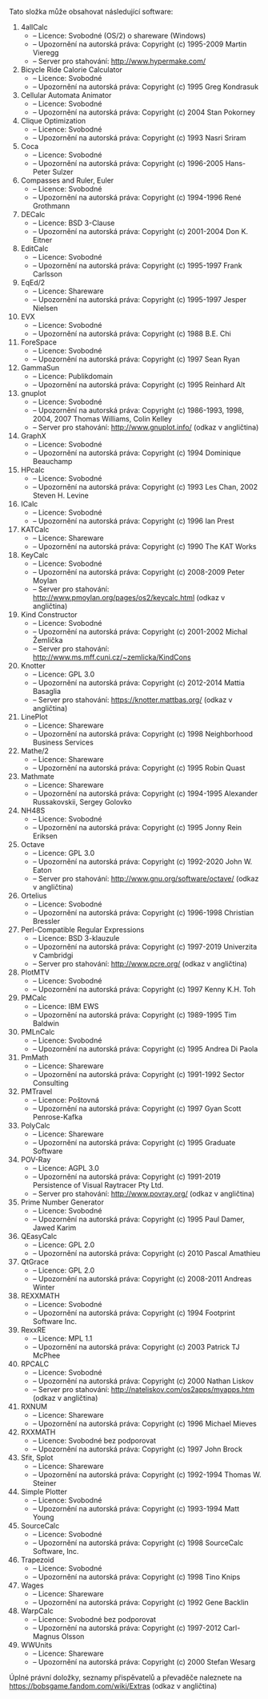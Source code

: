 ﻿Tato složka může obsahovat následující software:

1. 4allCalc
   - – Licence: Svobodné (OS/2) o shareware (Windows)
   - – Upozornění na autorská práva: Copyright (c) 1995-2009 Martin Vieregg
   - – Server pro stahování: http://www.hypermake.com/
2. Bicycle Ride Calorie Calculator
   - – Licence: Svobodné
   - – Upozornění na autorská práva: Copyright (c) 1995 Greg Kondrasuk
3. Cellular Automata Animator
   - – Licence: Svobodné
   - – Upozornění na autorská práva: Copyright (c) 2004 Stan Pokorney
4. Clique Optimization
   - – Licence: Svobodné
   - – Upozornění na autorská práva: Copyright (c) 1993 Nasri Sriram
5. Coca
   - – Licence: Svobodné
   - – Upozornění na autorská práva: Copyright (c) 1996-2005 Hans-Peter Sulzer
6. Compasses and Ruler, Euler
   - – Licence: Svobodné
   - – Upozornění na autorská práva: Copyright (c) 1994-1996 René Grothmann
7. DECalc
   - – Licence: BSD 3-Clause
   - – Upozornění na autorská práva: Copyright (c) 2001-2004 Don K. Eitner
8. EditCalc
   - – Licence: Svobodné
   - – Upozornění na autorská práva: Copyright (c) 1995-1997 Frank Carlsson
9. EqEd/2
   - – Licence: Shareware
   - – Upozornění na autorská práva: Copyright (c) 1995-1997 Jesper Nielsen
10. EVX
    - – Licence: Svobodné
    - – Upozornění na autorská práva: Copyright (c) 1988 B.E. Chi
11. ForeSpace
    - – Licence: Svobodné
    - – Upozornění na autorská práva: Copyright (c) 1997 Sean Ryan
12. GammaSun
    - – Licence: Publikdomain
    - – Upozornění na autorská práva: Copyright (c) 1995 Reinhard Alt
13. gnuplot
    - – Licence: Svobodné
    - – Upozornění na autorská práva: Copyright (c) 1986-1993, 1998, 2004, 2007 Thomas Williams, Colin Kelley
    - – Server pro stahování: http://www.gnuplot.info/ (odkaz v angličtina)
14. GraphX
    - – Licence: Svobodné
    - – Upozornění na autorská práva: Copyright (c) 1994 Dominique Beauchamp
15. HPcalc
    - – Licence: Svobodné
    - – Upozornění na autorská práva: Copyright (c) 1993 Les Chan, 2002 Steven H. Levine
16. ICalc
    - – Licence: Svobodné
    - – Upozornění na autorská práva: Copyright (c) 1996 Ian Prest
17. KATCalc
    - – Licence: Shareware
    - – Upozornění na autorská práva: Copyright (c) 1990 The KAT Works
18. KeyCalc
    - – Licence: Svobodné
    - – Upozornění na autorská práva: Copyright (c) 2008-2009 Peter Moylan
    - – Server pro stahování: http://www.pmoylan.org/pages/os2/keycalc.html (odkaz v angličtina)
19. Kind Constructor
    - – Licence: Svobodné
    - – Upozornění na autorská práva: Copyright (c) 2001-2002 Michal Žemlička
    - – Server pro stahování: http://www.ms.mff.cuni.cz/~zemlicka/KindCons
20. Knotter
    - – Licence: GPL 3.0
    - – Upozornění na autorská práva: Copyright (c) 2012-2014 Mattia Basaglia
    - – Server pro stahování: https://knotter.mattbas.org/ (odkaz v angličtina)
21. LinePlot
    - – Licence: Shareware
    - – Upozornění na autorská práva: Copyright (c) 1998 Neighborhood Business Services
22. Mathe/2
    - – Licence: Shareware
    - – Upozornění na autorská práva: Copyright (c) 1995 Robin Quast
23. Mathmate
    - – Licence: Shareware
    - – Upozornění na autorská práva: Copyright (c) 1994-1995 Alexander Russakovskii, Sergey Golovko
24. NH48S
    - – Licence: Svobodné
    - – Upozornění na autorská práva: Copyright (c) 1995 Jonny Rein Eriksen
25. Octave
    - – Licence: GPL 3.0
    - – Upozornění na autorská práva: Copyright (c) 1992-2020 John W. Eaton
    - – Server pro stahování: http://www.gnu.org/software/octave/ (odkaz v angličtina)
26. Ortelius
    - – Licence: Svobodné
    - – Upozornění na autorská práva: Copyright (c) 1996-1998 Christian Bressler
27. Perl-Compatible Regular Expressions
    - – Licence: BSD 3-klauzule
    - – Upozornění na autorská práva: Copyright (c) 1997-2019 Univerzita v Cambridgi
    - – Server pro stahování: http://www.pcre.org/ (odkaz v angličtina)
28. PlotMTV
    - – Licence: Svobodné
    - – Upozornění na autorská práva: Copyright (c) 1997 Kenny K.H. Toh
29. PMCalc
    - – Licence: IBM EWS
    - – Upozornění na autorská práva: Copyright (c) 1989-1995 Tim Baldwin
30. PMLnCalc
    - – Licence: Svobodné
    - – Upozornění na autorská práva: Copyright (c) 1995 Andrea Di Paola
31. PmMath
    - – Licence: Shareware
    - – Upozornění na autorská práva: Copyright (c) 1991-1992 Sector Consulting
32. PMTravel
    - – Licence: Poštovná
    - – Upozornění na autorská práva: Copyright (c) 1997 Gyan Scott Penrose-Kafka
33. PolyCalc
    - – Licence: Shareware
    - – Upozornění na autorská práva: Copyright (c) 1995 Graduate Software
34. POV-Ray
    - – Licence: AGPL 3.0
    - – Upozornění na autorská práva: Copyright (c) 1991-2019 Persistence of Visual Raytracer Pty Ltd.
    - – Server pro stahování: http://www.povray.org/ (odkaz v angličtina)
35. Prime Number Generator
    - – Licence: Svobodné
    - – Upozornění na autorská práva: Copyright (c) 1995 Paul Damer, Jawed Karim
36. QEasyCalc
    - – Licence: GPL 2.0
    - – Upozornění na autorská práva: Copyright (c) 2010 Pascal Amathieu
37. QtGrace
    - – Licence: GPL 2.0
    - – Upozornění na autorská práva: Copyright (c) 2008-2011 Andreas Winter
38. REXXMATH
    - – Licence: Svobodné
    - – Upozornění na autorská práva: Copyright (c) 1994 Footprint Software Inc.
39. RexxRE
    - – Licence: MPL 1.1
    - – Upozornění na autorská práva: Copyright (c) 2003 Patrick TJ McPhee
40. RPCALC
    - – Licence: Svobodné
    - – Upozornění na autorská práva: Copyright (c) 2000 Nathan Liskov
    - – Server pro stahování: http://nateliskov.com/os2apps/myapps.htm (odkaz v angličtina)
41. RXNUM
    - – Licence: Shareware
    - – Upozornění na autorská práva: Copyright (c) 1996 Michael Mieves
42. RXXMATH
    - – Licence: Svobodné bez podporovat
    - – Upozornění na autorská práva: Copyright (c) 1997 John Brock
43. Sfit, Splot
    - – Licence: Shareware
    - – Upozornění na autorská práva: Copyright (c) 1992-1994 Thomas W. Steiner
44. Simple Plotter
    - – Licence: Svobodné
    - – Upozornění na autorská práva: Copyright (c) 1993-1994 Matt Young
45. SourceCalc
    - – Licence: Svobodné
    - – Upozornění na autorská práva: Copyright (c) 1998 SourceCalc Software, Inc.
46. Trapezoid
    - – Licence: Svobodné
    - – Upozornění na autorská práva: Copyright (c) 1998 Tino Knips
47. Wages
    - – Licence: Shareware
    - – Upozornění na autorská práva: Copyright (c) 1992 Gene Backlin
48. WarpCalc
    - – Licence: Svobodné bez podporovat
    - – Upozornění na autorská práva: Copyright (c) 1997-2012 Carl-Magnus Olsson
49. WWUnits
    - – Licence: Shareware
    - – Upozornění na autorská práva: Copyright (c) 2000 Stefan Wesarg

Úplné právní doložky, seznamy přispěvatelů a převaděče naleznete na https://bobsgame.fandom.com/wiki/Extras (odkaz v angličtina)